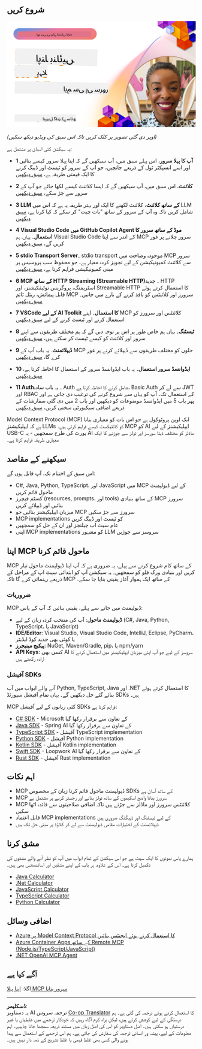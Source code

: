 <!--
CO_OP_TRANSLATOR_METADATA:
{
  "original_hash": "f400d87053221363769113c24f117248",
  "translation_date": "2025-10-06T22:11:10+00:00",
  "source_file": "03-GettingStarted/README.md",
  "language_code": "ur"
}
-->
## شروع کریں  

[![اپنا پہلا MCP سرور بنائیں](../../../translated_images/04.0ea920069efd979a0b2dad51e72c1df7ead9c57b3305796068a6cee1f0dd6674.ur.png)](https://youtu.be/sNDZO9N4m9Y)

_(اوپر دی گئی تصویر پر کلک کریں تاکہ اس سبق کی ویڈیو دیکھ سکیں)_

یہ سیکشن کئی اسباق پر مشتمل ہے:

- **1 آپ کا پہلا سرور**، اس پہلے سبق میں، آپ سیکھیں گے کہ اپنا پہلا سرور کیسے بنائیں اور اسے انسپکٹر ٹول کے ذریعے جانچیں، جو آپ کے سرور کو ٹیسٹ اور ڈیبگ کرنے کا ایک قیمتی طریقہ ہے، [سبق دیکھیں](01-first-server/README.md)

- **2 کلائنٹ**، اس سبق میں، آپ سیکھیں گے کہ ایسا کلائنٹ کیسے لکھا جائے جو آپ کے سرور سے جڑ سکے، [سبق دیکھیں](02-client/README.md)

- **3 LLM کے ساتھ کلائنٹ**، کلائنٹ لکھنے کا ایک اور بہتر طریقہ یہ ہے کہ اس میں LLM شامل کریں تاکہ وہ آپ کے سرور کے ساتھ "بات چیت" کر سکے کہ کیا کرنا ہے، [سبق دیکھیں](03-llm-client/README.md)

- **4 Visual Studio Code میں GitHub Copilot Agent موڈ کے ساتھ سرور کا استعمال**۔ یہاں، ہم Visual Studio Code کے اندر سے اپنا MCP سرور چلانے پر غور کریں گے، [سبق دیکھیں](04-vscode/README.md)

- **5 stdio Transport Server**۔ stdio transport موجودہ وضاحت میں MCP سرور سے کلائنٹ کمیونیکیشن کے لیے تجویز کردہ معیار ہے، جو محفوظ سب پروسیس پر مبنی کمیونیکیشن فراہم کرتا ہے، [سبق دیکھیں](05-stdio-server/README.md)

- **6 MCP کے ساتھ HTTP Streaming (Streamable HTTP)**۔ جدید HTTP اسٹریمنگ، پروگریس نوٹیفکیشنز، اور Streamable HTTP کا استعمال کرتے ہوئے قابل پیمائش، ریئل ٹائم MCP سرورز اور کلائنٹس کو نافذ کرنے کے بارے میں جانیں۔ [سبق دیکھیں](06-http-streaming/README.md)

- **7 VSCode کے لیے AI Toolkit کا استعمال**۔ اپنے MCP کلائنٹس اور سرورز کو استعمال کرنے اور ٹیسٹ کرنے کے لیے [سبق دیکھیں](07-aitk/README.md)

- **8 ٹیسٹنگ**۔ یہاں ہم خاص طور پر اس پر توجہ دیں گے کہ ہم مختلف طریقوں سے اپنے سرور اور کلائنٹ کو کیسے ٹیسٹ کر سکتے ہیں، [سبق دیکھیں](08-testing/README.md)

- **9 ڈیپلائمنٹ**۔ یہ باب آپ کے MCP حلوں کو مختلف طریقوں سے ڈیپلائے کرنے پر غور کرے گا، [سبق دیکھیں](09-deployment/README.md)

- **10 ایڈوانسڈ سرور استعمال**۔ یہ باب ایڈوانسڈ سرور کے استعمال کا احاطہ کرتا ہے، [سبق دیکھیں](./10-advanced/README.md)

- **11 Auth**۔ یہ باب سادہ Auth شامل کرنے کا احاطہ کرتا ہے، Basic Auth سے لے کر JWT اور RBAC کے استعمال تک۔ آپ کو یہاں سے شروع کرنے کی ترغیب دی جاتی ہے اور پھر باب 5 میں ایڈوانسڈ موضوعات کو دیکھیں اور باب 2 میں دی گئی سفارشات کے ذریعے اضافی سیکیورٹی سختی کریں، [سبق دیکھیں](./11-simple-auth/README.md)

Model Context Protocol (MCP) ایک اوپن پروٹوکول ہے جو اس بات کو معیاری بناتا ہے کہ ایپلیکیشنز LLMs کو کانٹیکسٹ کیسے فراہم کرتی ہیں۔ MCP کو AI ایپلیکیشنز کے لیے USB-C پورٹ کی طرح سمجھیں - یہ AI ماڈلز کو مختلف ڈیٹا سورسز اور ٹولز سے جوڑنے کا ایک معیاری طریقہ فراہم کرتا ہے۔

## سیکھنے کے مقاصد

اس سبق کے اختتام تک، آپ قابل ہوں گے:

- C#, Java, Python, TypeScript، اور JavaScript میں MCP کے لیے ڈیولپمنٹ ماحول قائم کریں
- کسٹم فیچرز (resources, prompts، اور tools) کے ساتھ بنیادی MCP سرورز بنائیں اور ڈیپلائے کریں
- میزبان ایپلیکیشنز بنائیں جو MCP سرورز سے جڑ سکیں
- MCP implementations کو ٹیسٹ اور ڈیبگ کریں
- عام سیٹ اپ چیلنجز اور ان کے حل کو سمجھیں
- اپنی MCP implementations کو مشہور LLM سروسز سے جوڑیں

## اپنا MCP ماحول قائم کرنا

MCP کے ساتھ کام شروع کرنے سے پہلے، یہ ضروری ہے کہ آپ اپنا ڈیولپمنٹ ماحول تیار کریں اور بنیادی ورک فلو کو سمجھیں۔ یہ سیکشن آپ کو ابتدائی سیٹ اپ کے مراحل کے ذریعے رہنمائی کرے گا تاکہ MCP کے ساتھ ایک ہموار آغاز یقینی بنایا جا سکے۔

### ضروریات

MCP ڈیولپمنٹ میں جانے سے پہلے، یقینی بنائیں کہ آپ کے پاس:

- **ڈیولپمنٹ ماحول**: آپ کی منتخب کردہ زبان کے لیے (C#, Java, Python, TypeScript، یا JavaScript)
- **IDE/Editor**: Visual Studio, Visual Studio Code, IntelliJ, Eclipse, PyCharm، یا کوئی بھی جدید کوڈ ایڈیٹر
- **پیکیج مینیجرز**: NuGet, Maven/Gradle, pip، یا npm/yarn
- **API Keys**: کسی بھی AI سروسز کے لیے جو آپ اپنی میزبان ایپلیکیشنز میں استعمال کرنے کا ارادہ رکھتے ہیں

### آفیشل SDKs

آنے والے ابواب میں آپ Python, TypeScript, Java اور .NET کا استعمال کرتے ہوئے بنائے گئے حل دیکھیں گے۔ یہاں تمام آفیشل سپورٹڈ SDKs ہیں۔

MCP کئی زبانوں کے لیے آفیشل SDKs فراہم کرتا ہے:
- [C# SDK](https://github.com/modelcontextprotocol/csharp-sdk) - Microsoft کے تعاون سے برقرار رکھا گیا
- [Java SDK](https://github.com/modelcontextprotocol/java-sdk) - Spring AI کے تعاون سے برقرار رکھا گیا
- [TypeScript SDK](https://github.com/modelcontextprotocol/typescript-sdk) - آفیشل TypeScript implementation
- [Python SDK](https://github.com/modelcontextprotocol/python-sdk) - آفیشل Python implementation
- [Kotlin SDK](https://github.com/modelcontextprotocol/kotlin-sdk) - آفیشل Kotlin implementation
- [Swift SDK](https://github.com/modelcontextprotocol/swift-sdk) - Loopwork AI کے تعاون سے برقرار رکھا گیا
- [Rust SDK](https://github.com/modelcontextprotocol/rust-sdk) - آفیشل Rust implementation

## اہم نکات

- MCP ڈیولپمنٹ ماحول قائم کرنا زبان کے مخصوص SDKs کے ساتھ آسان ہے
- MCP سرورز بنانا واضح اسکیموں کے ساتھ ٹولز بنانے اور رجسٹر کرنے پر مشتمل ہے
- MCP کلائنٹس سرورز اور ماڈلز سے جڑتے ہیں تاکہ اضافی صلاحیتوں سے فائدہ اٹھا سکیں
- قابل اعتماد MCP implementations کے لیے ٹیسٹنگ اور ڈیبگنگ ضروری ہیں
- ڈیپلائمنٹ کے اختیارات مقامی ڈیولپمنٹ سے لے کر کلاؤڈ پر مبنی حل تک ہیں

## مشق کرنا

ہمارے پاس نمونوں کا ایک سیٹ ہے جو اس سیکشن کے تمام ابواب میں آپ کو نظر آنے والے مشقوں کی تکمیل کرتا ہے۔ اس کے علاوہ، ہر باب کے اپنے مشقیں اور اسائنمنٹس بھی ہیں۔

- [Java Calculator](./samples/java/calculator/README.md)
- [.Net Calculator](../../../03-GettingStarted/samples/csharp)
- [JavaScript Calculator](./samples/javascript/README.md)
- [TypeScript Calculator](./samples/typescript/README.md)
- [Python Calculator](../../../03-GettingStarted/samples/python)

## اضافی وسائل

- [Azure پر Model Context Protocol کا استعمال کرتے ہوئے ایجنٹس بنائیں](https://learn.microsoft.com/azure/developer/ai/intro-agents-mcp)
- [Azure Container Apps کے ساتھ Remote MCP (Node.js/TypeScript/JavaScript)](https://learn.microsoft.com/samples/azure-samples/mcp-container-ts/mcp-container-ts/)
- [.NET OpenAI MCP Agent](https://learn.microsoft.com/samples/azure-samples/openai-mcp-agent-dotnet/openai-mcp-agent-dotnet/)

## آگے کیا ہے

اگلا: [اپنا پہلا MCP سرور بنانا](01-first-server/README.md)

---

**ڈسکلیمر**:  
یہ دستاویز AI ترجمہ سروس [Co-op Translator](https://github.com/Azure/co-op-translator) کا استعمال کرتے ہوئے ترجمہ کی گئی ہے۔ ہم درستگی کے لیے کوشش کرتے ہیں، لیکن براہ کرم آگاہ رہیں کہ خودکار ترجمے میں غلطیاں یا غیر درستیاں ہو سکتی ہیں۔ اصل دستاویز کو اس کی اصل زبان میں مستند ذریعہ سمجھا جانا چاہیے۔ اہم معلومات کے لیے، پیشہ ور انسانی ترجمہ کی سفارش کی جاتی ہے۔ ہم اس ترجمے کے استعمال سے پیدا ہونے والی کسی بھی غلط فہمی یا غلط تشریح کے ذمہ دار نہیں ہیں۔